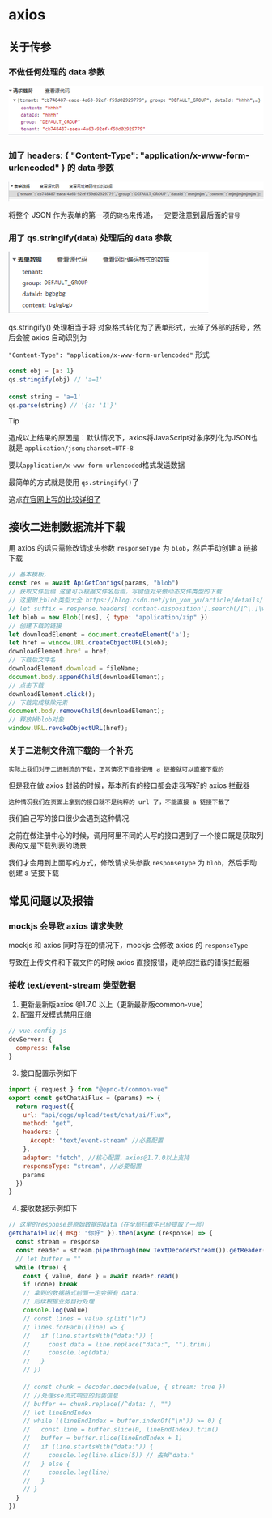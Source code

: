# axios
## 关于传参
### 不做任何处理的 data 参数
![Image text](./../../images/request/axios1.png)

### 加了 headers: { "Content-Type": "application/x-www-form-urlencoded" } 的 data 参数
![Image text](./../../images/request/axios2.png)

将整个 JSON 作为表单的第一项的`键名`来传递，一定要注意到最后面的`冒号`

### 用了 qs.stringify(data) 处理后的 data 参数
![Image text](./../../images/request/axios3.png)

qs.stringify() 处理相当于将 对象格式转化为了表单形式，去掉了外部的括号，然后会被 axios 自动识别为

`"Content-Type": "application/x-www-form-urlencoded"` 形式
```js
const obj = {a: 1}
qs.stringify(obj) // 'a=1'

const string = 'a=1'
qs.parse(string) // '{a: '1'}'
```

> [!TIP]
> 造成以上结果的原因是：默认情况下，axios将JavaScript对象序列化为JSON也就是 `application/json;charset=UTF-8`
>
> 要以`application/x-www-form-urlencoded`格式发送数据
> 
> 最简单的方式就是使用 `qs.stringify()`了
>
> 这点[在官网上写的比较详细了](http://www.axios-js.com/zh-cn/docs/#%E4%BD%BF%E7%94%A8-application-x-www-form-urlencoded-format)

## 接收二进制数据流并下载
用 axios 的话只需修改请求头参数 `responseType` 为 `blob`，然后手动创建 a 链接下载
```js
// 基本模板，
const res = await ApiGetConfigs(params, "blob")
// 获取文件后缀 这里可以根据文件名后缀，写键值对来做动态文件类型的下载
// 这里附上blob类型大全 https://blog.csdn.net/yin_you_yu/article/details/116261304
// let suffix = response.headers['content-disposition'].search(/[^\.]\w*$/)
let blob = new Blob([res], { type: "application/zip" })
// 创建下载的链接
let downloadElement = document.createElement('a');
let href = window.URL.createObjectURL(blob);
downloadElement.href = href;
// 下载后文件名
downloadElement.download = fileName;
document.body.appendChild(downloadElement);
// 点击下载
downloadElement.click();
// 下载完成移除元素
document.body.removeChild(downloadElement);
// 释放掉blob对象
window.URL.revokeObjectURL(href);
```
### 关于二进制文件流下载的一个补充
`实际上我们对于二进制流的下载，正常情况下直接使用 a 链接就可以直接下载的`

但是我在做 axios 封装的时候，基本所有的接口都会走我写好的 axios 拦截器

`这种情况我们在页面上拿到的接口就不是纯粹的 url 了，不能直接 a 链接下载了`

我们自己写的接口很少会遇到这种情况

之前在做注册中心的时候，调用阿里不同的人写的接口遇到了一个接口既是获取列表的又是下载列表的场景

我们才会用到上面写的方式，修改请求头参数 `responseType` 为 `blob`，然后手动创建 a 链接下载


## 常见问题以及报错
### mockjs 会导致 axios 请求失败
mockjs 和 axios 同时存在的情况下，mockjs 会修改 axios 的 `responseType`

导致在上传文件和下载文件的时候 axios 直接报错，走响应拦截的错误拦截器

### 接收 text/event-stream 类型数据
1. 更新最新版axios @1.7.0 以上（更新最新版common-vue）
2. 配置开发模式禁用压缩
```js
// vue.config.js
devServer: { 
  compress: false
}
```
3. 接口配置示例如下
```js
import { request } from "@epnc-t/common-vue"
export const getChatAiFlux = (params) => {
  return request({
    url: "api/dqgs/upload/test/chat/ai/flux",
    method: "get",
    headers: {
      Accept: "text/event-stream" //必要配置
    },
    adapter: "fetch", //核心配置，axios@1.7.0以上支持
    responseType: "stream", //必要配置
    params
  })
}
```
4. 接收数据示例如下
```js
// 这里的response是原始数据的data（在全局拦截中已经提取了一层）
getChatAiFlux({ msg: "你好" }).then(async (response) => {
  const stream = response
  const reader = stream.pipeThrough(new TextDecoderStream()).getReader()
  // let buffer = ""
  while (true) {
    const { value, done } = await reader.read()
    if (done) break
    // 拿到的数据格式前面一定会带有 data: 
    // 后续根据业务自行处理
    console.log(value)
    // const lines = value.split("\n")
    // lines.forEach((line) => {
    //   if (line.startsWith("data:")) {
    //     const data = line.replace("data:", "").trim()
    //     console.log(data)
    //   }
    // })

    // const chunk = decoder.decode(value, { stream: true })
    // //处理sse流式响应的封装信息
    // buffer += chunk.replace(/^data: /, "")
    // let lineEndIndex
    // while ((lineEndIndex = buffer.indexOf("\n")) >= 0) {
    //   const line = buffer.slice(0, lineEndIndex).trim()
    //   buffer = buffer.slice(lineEndIndex + 1)
    //   if (line.startsWith("data:")) {
    //     console.log(line.slice(5)) // 去掉"data:"
    //   } else {
    //     console.log(line)
    //   }
    // }
  }
})
```
